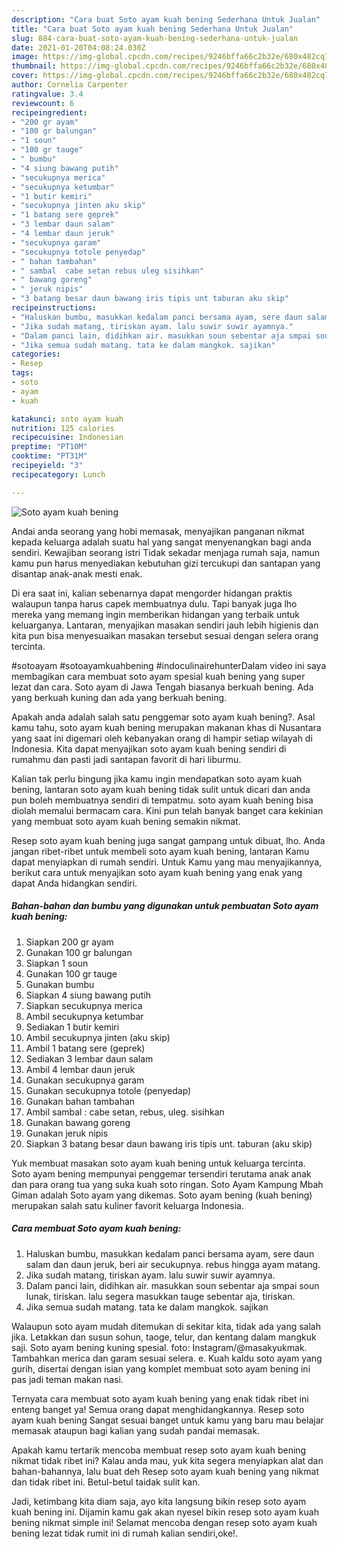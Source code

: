 ```yaml
---
description: "Cara buat Soto ayam kuah bening Sederhana Untuk Jualan"
title: "Cara buat Soto ayam kuah bening Sederhana Untuk Jualan"
slug: 884-cara-buat-soto-ayam-kuah-bening-sederhana-untuk-jualan
date: 2021-01-20T04:08:24.030Z
image: https://img-global.cpcdn.com/recipes/9246bffa66c2b32e/680x482cq70/soto-ayam-kuah-bening-foto-resep-utama.jpg
thumbnail: https://img-global.cpcdn.com/recipes/9246bffa66c2b32e/680x482cq70/soto-ayam-kuah-bening-foto-resep-utama.jpg
cover: https://img-global.cpcdn.com/recipes/9246bffa66c2b32e/680x482cq70/soto-ayam-kuah-bening-foto-resep-utama.jpg
author: Cornelia Carpenter
ratingvalue: 3.4
reviewcount: 6
recipeingredient:
- "200 gr ayam"
- "100 gr balungan"
- "1 soun"
- "100 gr tauge"
- " bumbu"
- "4 siung bawang putih"
- "secukupnya merica"
- "secukupnya ketumbar"
- "1 butir kemiri"
- "secukupnya jinten aku skip"
- "1 batang sere geprek"
- "3 lembar daun salam"
- "4 lembar daun jeruk"
- "secukupnya garam"
- "secukupnya totole penyedap"
- " bahan tambahan"
- " sambal  cabe setan rebus uleg sisihkan"
- " bawang goreng"
- " jeruk nipis"
- "3 batang besar daun bawang iris tipis unt taburan aku skip"
recipeinstructions:
- "Haluskan bumbu, masukkan kedalam panci bersama ayam, sere daun salam dan daun jeruk, beri air secukupnya. rebus hingga ayam matang."
- "Jika sudah matang, tiriskan ayam. lalu suwir suwir ayamnya."
- "Dalam panci lain, didihkan air. masukkan soun sebentar aja smpai soun lunak, tiriskan. lalu segera masukkan tauge sebentar aja, tiriskan."
- "Jika semua sudah matang. tata ke dalam mangkok. sajikan"
categories:
- Resep
tags:
- soto
- ayam
- kuah

katakunci: soto ayam kuah 
nutrition: 125 calories
recipecuisine: Indonesian
preptime: "PT10M"
cooktime: "PT31M"
recipeyield: "3"
recipecategory: Lunch

---
```



![Soto ayam kuah bening](https://img-global.cpcdn.com/recipes/9246bffa66c2b32e/680x482cq70/soto-ayam-kuah-bening-foto-resep-utama.jpg)

Andai anda seorang yang hobi memasak, menyajikan panganan nikmat kepada keluarga adalah suatu hal yang sangat menyenangkan bagi anda sendiri. Kewajiban seorang istri Tidak sekadar menjaga rumah saja, namun kamu pun harus menyediakan kebutuhan gizi tercukupi dan santapan yang disantap anak-anak mesti enak.

Di era  saat ini, kalian sebenarnya dapat mengorder hidangan praktis walaupun tanpa harus capek membuatnya dulu. Tapi banyak juga lho mereka yang memang ingin memberikan hidangan yang terbaik untuk keluarganya. Lantaran, menyajikan masakan sendiri jauh lebih higienis dan kita pun bisa menyesuaikan masakan tersebut sesuai dengan selera orang tercinta. 

#sotoayam #sotoayamkuahbening #indoculinairehunterDalam video ini saya membagikan cara membuat soto ayam spesial kuah bening yang super lezat dan cara. Soto ayam di Jawa Tengah biasanya berkuah bening. Ada yang berkuah kuning dan ada yang berkuah bening.

Apakah anda adalah salah satu penggemar soto ayam kuah bening?. Asal kamu tahu, soto ayam kuah bening merupakan makanan khas di Nusantara yang saat ini digemari oleh kebanyakan orang di hampir setiap wilayah di Indonesia. Kita dapat menyajikan soto ayam kuah bening sendiri di rumahmu dan pasti jadi santapan favorit di hari liburmu.

Kalian tak perlu bingung jika kamu ingin mendapatkan soto ayam kuah bening, lantaran soto ayam kuah bening tidak sulit untuk dicari dan anda pun boleh membuatnya sendiri di tempatmu. soto ayam kuah bening bisa diolah memalui bermacam cara. Kini pun telah banyak banget cara kekinian yang membuat soto ayam kuah bening semakin nikmat.

Resep soto ayam kuah bening juga sangat gampang untuk dibuat, lho. Anda jangan ribet-ribet untuk membeli soto ayam kuah bening, lantaran Kamu dapat menyiapkan di rumah sendiri. Untuk Kamu yang mau menyajikannya, berikut cara untuk menyajikan soto ayam kuah bening yang enak yang dapat Anda hidangkan sendiri.

<!--inarticleads1-->

##### Bahan-bahan dan bumbu yang digunakan untuk pembuatan Soto ayam kuah bening:

1. Siapkan 200 gr ayam
1. Gunakan 100 gr balungan
1. Siapkan 1 soun
1. Gunakan 100 gr tauge
1. Gunakan  bumbu
1. Siapkan 4 siung bawang putih
1. Siapkan secukupnya merica
1. Ambil secukupnya ketumbar
1. Sediakan 1 butir kemiri
1. Ambil secukupnya jinten (aku skip)
1. Ambil 1 batang sere (geprek)
1. Sediakan 3 lembar daun salam
1. Ambil 4 lembar daun jeruk
1. Gunakan secukupnya garam
1. Gunakan secukupnya totole (penyedap)
1. Gunakan  bahan tambahan
1. Ambil  sambal : cabe setan, rebus, uleg. sisihkan
1. Gunakan  bawang goreng
1. Gunakan  jeruk nipis
1. Siapkan 3 batang besar daun bawang iris tipis unt. taburan (aku skip)


Yuk membuat masakan soto ayam kuah bening untuk keluarga tercinta. Soto ayam bening mempunyai penggemar tersendiri terutama anak anak dan para orang tua yang suka kuah soto ringan. Soto Ayam Kampung Mbah Giman adalah Soto ayam yang dikemas. Soto ayam bening (kuah bening) merupakan salah satu kuliner favorit keluarga Indonesia. 

<!--inarticleads2-->

##### Cara membuat Soto ayam kuah bening:

1. Haluskan bumbu, masukkan kedalam panci bersama ayam, sere daun salam dan daun jeruk, beri air secukupnya. rebus hingga ayam matang.
1. Jika sudah matang, tiriskan ayam. lalu suwir suwir ayamnya.
1. Dalam panci lain, didihkan air. masukkan soun sebentar aja smpai soun lunak, tiriskan. lalu segera masukkan tauge sebentar aja, tiriskan.
1. Jika semua sudah matang. tata ke dalam mangkok. sajikan


Walaupun soto ayam mudah ditemukan di sekitar kita, tidak ada yang salah jika. Letakkan dan susun sohun, taoge, telur, dan kentang dalam mangkuk saji. Soto ayam bening kuning spesial. foto: Instagram/@masakyukmak. Tambahkan merica dan garam sesuai selera. e. Kuah kaldu soto ayam yang gurih, disertai dengan isian yang komplet membuat soto ayam bening ini pas jadi teman makan nasi. 

Ternyata cara membuat soto ayam kuah bening yang enak tidak ribet ini enteng banget ya! Semua orang dapat menghidangkannya. Resep soto ayam kuah bening Sangat sesuai banget untuk kamu yang baru mau belajar memasak ataupun bagi kalian yang sudah pandai memasak.

Apakah kamu tertarik mencoba membuat resep soto ayam kuah bening nikmat tidak ribet ini? Kalau anda mau, yuk kita segera menyiapkan alat dan bahan-bahannya, lalu buat deh Resep soto ayam kuah bening yang nikmat dan tidak ribet ini. Betul-betul taidak sulit kan. 

Jadi, ketimbang kita diam saja, ayo kita langsung bikin resep soto ayam kuah bening ini. Dijamin kamu gak akan nyesel bikin resep soto ayam kuah bening nikmat simple ini! Selamat mencoba dengan resep soto ayam kuah bening lezat tidak rumit ini di rumah kalian sendiri,oke!.

